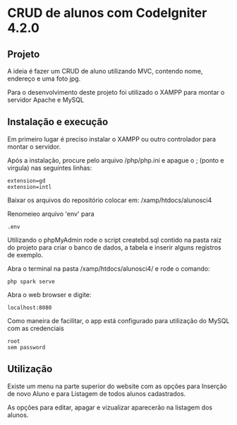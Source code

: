 # CRUD de alunos com CodeIgniter 4.2.0

## Projeto

A ideia é fazer um CRUD de aluno utilizando MVC, contendo nome, endereço e uma foto jpg.

Para o desenvolvimento deste projeto foi utilizado o XAMPP para montar o servidor Apache e MySQL

## Instalação e execução

Em primeiro lugar é preciso instalar o XAMPP ou outro controlador para montar o servidor.

Após a instalação, procure pelo arquivo /php/php.ini e apague o ; (ponto e virgula) nas seguintes linhas:
```
extension=gd
extension=intl
```

Baixar os arquivos do repositório colocar em:
/xamp/htdocs/alunosci4

Renomeieo arquivo 'env' para
```
.env
```

Utilizando o phpMyAdmin rode o script createbd.sql contido na pasta raiz do projeto para criar o banco de dados, a tabela e inserir alguns registros de exemplo.

Abra o terminal na pasta /xamp/htdocs/alunosci4/ e rode o comando:
```
php spark serve
```

Abra o web browser e digite:
```
localhost:8080
```

Como maneira de facilitar, o app está configurado para utilização do MySQL com as credenciais
```
root
sem password
```

## Utilização

Existe um menu na parte superior do website com as opções para Inserção de novo Aluno e para Listagem de todos alunos cadastrados.

As opções para editar, apagar e vizualizar aparecerão na listagem dos alunos.

